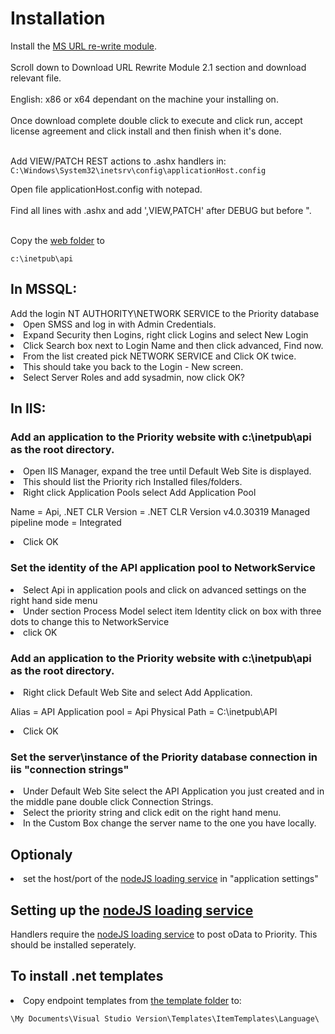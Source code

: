<h1>Installation</h1>
Install the <a href="https://www.iis.net/downloads/microsoft/url-rewrite">MS URL re-write module</a>.<br><br>
Scroll down to Download URL Rewrite Module 2.1 section and download relevant file.<br><br>
English: x86 or x64 dependant on the machine your installing on.<br><br>
Once download complete double click to execute and click run, accept license agreement and click install and then finish when it's done.<br><br>

Add VIEW/PATCH REST actions to .ashx handlers in:
```C:\Windows\System32\inetsrv\config\applicationHost.config```

Open file applicationHost.config with notepad.<br><br>
Find all lines with .ashx and add ',VIEW,PATCH' after DEBUG but before ".<br><br>

Copy the <a href="https://github.com/SimonBarnett/api/blob/master/api.zip?raw=true">web folder</a> to 

```c:\inetpub\api```

<h2>In MSSQL:</h2>
Add the login NT AUTHORITY\NETWORK SERVICE to the Priority database
<li>Open SMSS and log in with Admin Credentials.
<li>Expand Security then Logins, right click Logins and select New Login
<li>Click Search box next to Login Name and then click advanced, Find now.
<li>From the list created pick NETWORK SERVICE and Click OK twice.
<li>This should take you back to the Login - New screen.
<li>Select Server Roles and add sysadmin, now click OK?

<h2>In IIS:</h2>
<h3>Add an application to the Priority website with c:\inetpub\api as the root directory.</h3>
<li>Open IIS Manager, expand the tree until Default Web Site is displayed.
<li>This should list the Priority rich Installed files/folders. 
<li>Right click Application Pools select Add Application Pool

Name = Api, 
.NET CLR Version = .NET CLR Version v4.0.30319
Managed pipeline mode = Integrated

<li>Click OK


<h3>Set the identity of the API application pool to NetworkService</h3>
<li>Select Api in application pools and click on advanced settings on the right hand side menu
<li>Under section Process Model select item Identity click on box with three dots to change this to NetworkService
<li>click OK

<h3>Add an application to the Priority website with c:\inetpub\api as the root directory.</h3>
<li>Right click Default Web Site and select Add Application.

Alias = API
Application pool = Api
Physical Path = C:\inetpub\API

<li>Click OK

<h3>Set the server\instance of the Priority database connection in iis "connection strings"	</h3>
<li>Under Default Web Site select the API Application you just created and in the middle pane double click Connection Strings. 
<li>Select the priority string and click edit on the right hand menu. 
<li>In the Custom Box change the server name to the one you have locally.

<h2>Optionaly</h2> 
<li>set the host/port of the <a href="https://github.com/SimonBarnett/apiLoad">nodeJS loading service</a> in "application settings"

<h2>Setting up the <a href="https://github.com/SimonBarnett/apiLoad">nodeJS loading service</a></h2>
Handlers require the <a href="https://github.com/SimonBarnett/apiLoad">nodeJS loading service</a> to post oData to Priority. This should be installed seperately.

<h2>To install .net templates</h2>
<li>Copy endpoint templates from <a href="https://github.com/api/SimonBarnett/template.zip">the template folder</a> to:

```\My Documents\Visual Studio Version\Templates\ItemTemplates\Language\```